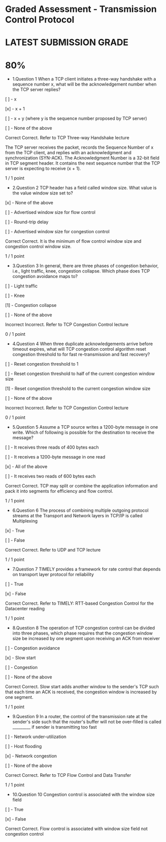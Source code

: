 # Graded Assessment - Transmission Control Protocol

# LATEST SUBMISSION GRADE

# 80%

- 1.Question 1
When a TCP client initiates a three-way handshake with a sequence number x, what will be the acknowledgement number when the TCP server replies?


[ ] - x


[x] - x + 1


[ ] - x + y (where y is the sequence number proposed by TCP server)


[ ] - None of the above

Correct
Correct. Refer to TCP Three-way Handshake lecture

The TCP server receives the packet, records the Sequence Number of x from the TCP client, and replies with an acknowledgment and synchronization (SYN-ACK). The Acknowledgment Number is a 32-bit field in TCP segment header. It contains the next sequence number that the TCP server is expecting to receive (x + 1).

1 / 1 point

 - 2.Question 2
TCP header has a field called window size. What value is the value window size set to?


[x] - None of the above


[ ] - Advertised window size for flow control


[ ] - Round-trip delay


[ ] - Advertised window size for congestion control

Correct
Correct. It is the minimum of flow control window size and congestion control window size.

1 / 1 point

 - 3.Question 3
In general, there are three phases of congestion behavior, i.e., light traffic, knee, congestion collapse. Which phase does TCP congestion avoidance maps to?


[ ] - Light traffic


[ ] - Knee


[1] - Congestion collapse


[ ] - None of the above

Incorrect
Incorrect. Refer to TCP Congestion Control lecture

0 / 1 point

- 4.Question 4
When three duplicate acknowledgements arrive before timeout expires, what will TCP congestion control algorithm reset congestion threshold to for fast re-transmission and fast recovery?


[ ] - Reset congestion threshold to 1


[ ] - Reset congestion threshold to half of the current congestion window size


[1] - Reset congestion threshold to the current congestion window size


[ ] - None of the above

Incorrect
Incorrect. Refer to TCP Congestion Control lecture

0 / 1 point

- 5.Question 5
Assume a TCP source writes a 1200-byte message in one write. Which of following is possible for the destination to receive the message?




[ ] - It receives three reads of 400 bytes each




[ ] - It receives a 1200-byte message in one read




[x] - All of the above




[ ] - It receives two reads of 600 bytes each

Correct
Correct. TCP may split or combine the application information and pack it into segments for efficiency and flow control.

1 / 1 point

 - 6.Question 6
The process of combining multiple outgoing protocol streams at the Transport and Network layers in TCP/IP is called Multiplexing




[x] - True




[ ] - False

Correct
Correct. Refer to UDP and TCP lecture

1 / 1 point

- 7.Question 7
TIMELY provides a framework for rate control that depends on transport layer protocol for reliability




[ ] - True




[x] - False

Correct
Correct. Refer to TIMELY: RTT-based Congestion Control for the Datacenter reading

1 / 1 point

- 8.Question 8
The operation of TCP congestion control can be divided into three phases, which phase requires that the congestion window size be increased by one segment upon receiving an ACK from receiver




[ ] - Congestion avoidance




[x] - Slow start




[ ] - Congestion




[ ] - None of the above

Correct
Correct. Slow start adds another window to the sender's TCP such that each time an ACK is received, the congestion window is increased by one segment.

1 / 1 point

- 9.Question 9
In a router, the control of the transmission rate at the sender's side such that the router's buffer will not be over-filled is called _________ if sender is transmitting too fast




[ ] - Network under-utilization




[ ] - Host flooding




[x] - Network congestion




[ ] - None of the above

Correct
Correct. Refer to TCP Flow Control and Data Transfer

1 / 1 point

- 10.Question 10
Congestion control is associated with the window size field




[ ] - True




[x] - False

Correct
Correct. Flow control is associated with window size field not congestion control
